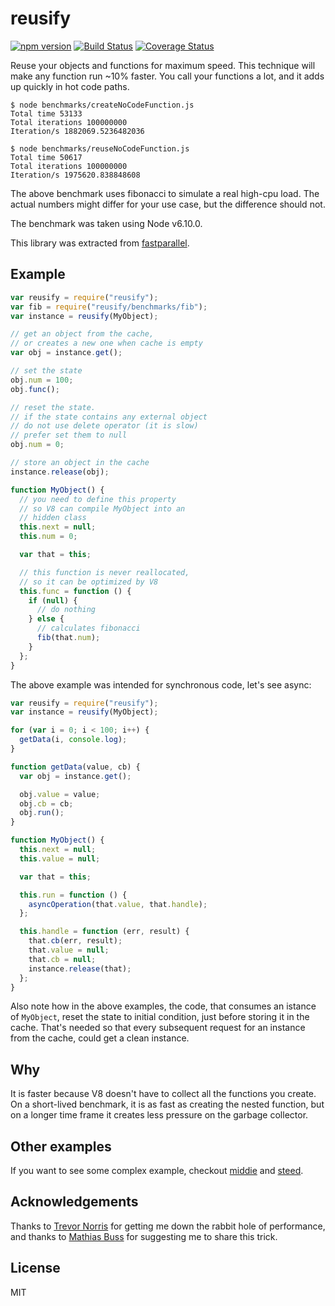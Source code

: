 # reusify

[![npm version][npm-badge]][npm-url]
[![Build Status][travis-badge]][travis-url]
[![Coverage Status][coveralls-badge]][coveralls-url]

Reuse your objects and functions for maximum speed. This technique will
make any function run ~10% faster. You call your functions a
lot, and it adds up quickly in hot code paths.

```
$ node benchmarks/createNoCodeFunction.js
Total time 53133
Total iterations 100000000
Iteration/s 1882069.5236482036

$ node benchmarks/reuseNoCodeFunction.js
Total time 50617
Total iterations 100000000
Iteration/s 1975620.838848608
```

The above benchmark uses fibonacci to simulate a real high-cpu load.
The actual numbers might differ for your use case, but the difference
should not.

The benchmark was taken using Node v6.10.0.

This library was extracted from
[fastparallel](http://npm.im/fastparallel).

## Example

```js
var reusify = require("reusify");
var fib = require("reusify/benchmarks/fib");
var instance = reusify(MyObject);

// get an object from the cache,
// or creates a new one when cache is empty
var obj = instance.get();

// set the state
obj.num = 100;
obj.func();

// reset the state.
// if the state contains any external object
// do not use delete operator (it is slow)
// prefer set them to null
obj.num = 0;

// store an object in the cache
instance.release(obj);

function MyObject() {
  // you need to define this property
  // so V8 can compile MyObject into an
  // hidden class
  this.next = null;
  this.num = 0;

  var that = this;

  // this function is never reallocated,
  // so it can be optimized by V8
  this.func = function () {
    if (null) {
      // do nothing
    } else {
      // calculates fibonacci
      fib(that.num);
    }
  };
}
```

The above example was intended for synchronous code, let's see async:

```js
var reusify = require("reusify");
var instance = reusify(MyObject);

for (var i = 0; i < 100; i++) {
  getData(i, console.log);
}

function getData(value, cb) {
  var obj = instance.get();

  obj.value = value;
  obj.cb = cb;
  obj.run();
}

function MyObject() {
  this.next = null;
  this.value = null;

  var that = this;

  this.run = function () {
    asyncOperation(that.value, that.handle);
  };

  this.handle = function (err, result) {
    that.cb(err, result);
    that.value = null;
    that.cb = null;
    instance.release(that);
  };
}
```

Also note how in the above examples, the code, that consumes an istance of `MyObject`,
reset the state to initial condition, just before storing it in the cache.
That's needed so that every subsequent request for an instance from the cache,
could get a clean instance.

## Why

It is faster because V8 doesn't have to collect all the functions you
create. On a short-lived benchmark, it is as fast as creating the
nested function, but on a longer time frame it creates less
pressure on the garbage collector.

## Other examples

If you want to see some complex example, checkout [middie](https://github.com/fastify/middie) and [steed](https://github.com/mcollina/steed).

## Acknowledgements

Thanks to [Trevor Norris](https://github.com/trevnorris) for
getting me down the rabbit hole of performance, and thanks to [Mathias
Buss](http://github.com/mafintosh) for suggesting me to share this
trick.

## License

MIT

[npm-badge]: https://badge.fury.io/js/reusify.svg
[npm-url]: https://badge.fury.io/js/reusify
[travis-badge]: https://api.travis-ci.org/mcollina/reusify.svg
[travis-url]: https://travis-ci.org/mcollina/reusify
[coveralls-badge]: https://coveralls.io/repos/mcollina/reusify/badge.svg?branch=master&service=github
[coveralls-url]: https://coveralls.io/github/mcollina/reusify?branch=master
